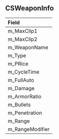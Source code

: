 ## CSWeaponInfo

| Field |
| :-- |
| m_MaxClip1 |
| m_MaxClip2 |
| m_WeaponName |
| m_Type |
| m_PRice |
| m_CycleTime |
| m_FullAuto |
| m_Damage |
| m_ArmorRatio |
| m_Bullets |
| m_Penetration |
| m_Range |
| m_RangeModifier |